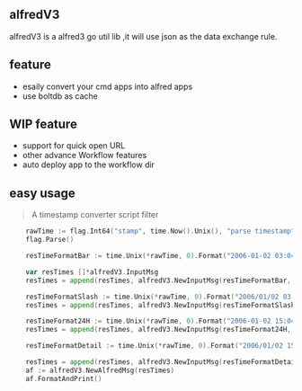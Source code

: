 alfredV3
---

alfredV3 is a alfred3 go util lib ,it will use json as the data exchange rule.

## feature

* esaily convert your cmd apps into alfred apps
* use boltdb as cache

## WIP feature

* support for quick open URL
* other advance Workflow features
* auto deploy app to the workflow dir

## easy usage

> A timestamp converter script filter

```go
	rawTime := flag.Int64("stamp", time.Now().Unix(), "parse timestamp")
	flag.Parse()

	resTimeFormatBar := time.Unix(*rawTime, 0).Format("2006-01-02 03:04:05PM")

	var resTimes []*alfredV3.InputMsg
	resTimes = append(resTimes, alfredV3.NewInputMsg(resTimeFormatBar, resTimeFormatBar, resTimeFormatBar))

	resTimeFormatSlash := time.Unix(*rawTime, 0).Format("2006/01/02 03:04:05PM")
	resTimes = append(resTimes, alfredV3.NewInputMsg(resTimeFormatSlash, resTimeFormatSlash, resTimeFormatSlash))

	resTimeFormat24H := time.Unix(*rawTime, 0).Format("2006-01-02 15:04:05")
	resTimes = append(resTimes, alfredV3.NewInputMsg(resTimeFormat24H, resTimeFormat24H, resTimeFormat24H))

	resTimeFormatDetail := time.Unix(*rawTime, 0).Format("2006/01/02 15:04:05 '06 -0700")

	resTimes = append(resTimes, alfredV3.NewInputMsg(resTimeFormatDetail, resTimeFormatDetail, resTimeFormatDetail))
	af := alfredV3.NewAlfredMsg(resTimes)
	af.FormatAndPrint()
```
